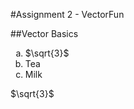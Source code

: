 #Assignment 2 - VectorFun

##Vector Basics

<ol type="a">
  <li>$\sqrt{3}$</li>
  <li>Tea</li>
  <li>Milk</li>
</ol>
$\sqrt{3}$